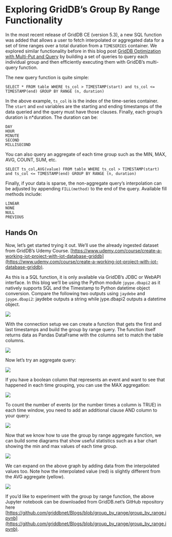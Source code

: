 # Exploring GridDB’s Group By Range Functionality

In the most recent release of GridDB CE (version 5.3), a new SQL function was added that allows a user to fetch interpolated or aggregated data for a set of time ranges over a total duration from a `TIMESERIES` container. We explored similar functionality before in this blog post [GridDB Optimization with Multi-Put and Query](https://griddb.net/en/blog/griddb-optimization-with-multi-put-and-query/) by building a set of queries to query each individual group and then efficiently executing them with GridDB’s multi-query function.

The new query function is quite simple:

`SELECT * FROM table WHERE ts_col > TIMESTAMP(start) and ts_col <= TIMESTAMP(end) GROUP BY RANGE (n, duration)`

In the above example, `ts_col` is is the index of the time-series container. The `start` and `end` variables are the starting and ending timestamps of the data queried and the query must have those clauses. Finally, each group’s duration is n*duration. The duration can be:

    DAY
    HOUR
    MINUTE
    SECOND
    MILLISECOND

You can also query an aggregate of each time group such as the MIN, MAX, AVG, COUNT, SUM, etc.

`SELECT ts_col,AVG(value) FROM table WHERE ts_col > TIMESTAMP(start) and ts_col <= TIMESTAMP(end) GROUP BY RANGE (n, duration)`

Finally, if your data is sparse, the non-aggregate query’s interpolation can be adjusted by appending `FILL(method)` to the end of the query. Available fill methods include:

    LINEAR
    NONE
    NULL
    PREVIOUS

## Hands On

Now, let’s get started trying it out. We’ll use the already ingested dataset from GridDB’s Udemy Course. [https://www.udemy.com/course/create-a-working-iot-project-with-iot-database-griddb](https://www.udemy.com/course/create-a-working-iot-project-with-iot-database-griddb).

As this is a SQL function, it is only available via GridDB’s JDBC or WebAPI interface. In this blog we’ll be using the Python module `jpype.dbapi2` as it natively supports SQL and the Timestamp to Python datetime object conversion. Compare the following two outputs using `jaydebe` and `jpype.dbapi2`: jaydebe outputs a string while jype.dbapi2 outputs a datetime object. 

![](./images/jaydebe.png)

With the connection setup we can create a function that gets the first and last timestamps and build the group by range query. The function itself returns data as Pandas DataFrame with the columns set to match the table columns.

![](./images/groubyrange2.png)

Now let’s try an aggregate query:

![](./images/groubyrange3.png)

If you have a boolean column that represents an event and want to see that happened in each time grouping, you can use the MAX aggregation:

![](./images/groubyrange4.png)

To count the number of events (or the number times a column is TRUE) in each time window, you need to add an additional clause AND column to your query:

![](./images/groubyrange5.png)

Now that we know how to use the group by range aggregate function, we can build some diagrams that show useful statistics such as a bar chart showing the min and max values of each time group.

![](./images/groubyrange6.png)

We can expand on the above graph by adding data from the interpolated values too. Note how the interpolated value (red) is slightly different from the AVG aggregate (yellow).

![](./images/groubyrange7.png)

If you’d like to experiment with the group by range function, the above Jupyter notebook can be downloaded from GridDB.net’s GitHub repository here [https://github.com/griddbnet/Blogs/blob/group_by_range/group_by_range.ipynb](https://github.com/griddbnet/Blogs/blob/group_by_range/group_by_range.ipynb).
